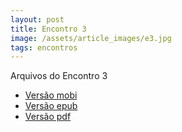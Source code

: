 ```yaml
---
layout: post
title: Encontro 3
image: /assets/article_images/e3.jpg
tags: encontros
---
```


Arquivos do Encontro 3

* [Versão mobi][mobi]
* [Versão epub][epub]
* [Versão pdf][pdf]

[mobi]: https://www.ime.usp.br/~brunopc/eat-files/e3/encontro.mobi
[epub]: https://www.ime.usp.br/~brunopc/eat-files/e3/encontro.epub
[pdf]:  https://www.ime.usp.br/~brunopc/eat-files/e3/encontro.pdf
